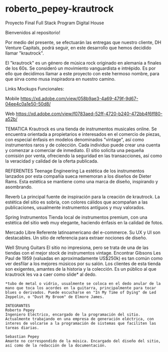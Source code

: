 # roberto_pepey-krautrock
Proyecto Final Full Stack Program Digital House

Bienvenidos al repositorio!

Por medio del presente, se efectuarán las entregas que nuestro cliente, DH Venture Capitals, podrá seguir, en este desarrollo que hemos decidido llamar "krautrock".

El "krautrock" es un género de música rock originado en alemania a finales de los 60s. Se consideró un movimiento vanguardista e intrépido. Es por ello que decidimos llamar a este proyecto con este hermoso nombre, para que sirva como musa inspiradora en nuestro camino.

Links Mockups Funcionales:

Mobile
https://xd.adobe.com/view/058b9ae3-4a69-479f-9d67-04ee4c0a1e50-50d8/

Web
https://xd.adobe.com/view/f0783aed-52ff-4720-b240-472bb4f6ff80-a52b/

TEMATICA
Krautrock es una tienda de instrumentos musicales online. Se encuentra orientada a propietarios e interesados en el comercio de piezas, con especial énfasis en modelos denominados "vintage", así como instrumentos raros y de colección.
Cada individuo puede crear una cuenta y comenzar a comerciar de inmediato. El sitio solicita una pequeña comisión por venta, ofreciendo la seguridad en las transacciones, así como la veracidad y calidad de la oferta publicada.

REFERENTES
Teenage Engineering
    La estética de los instrumentos lanzados por esta compañía sueca rememoran a los diseños de Dieter Rams. Esta estética se mantiene como una marca de diseño, inspirando y asombrando.

Reverb
    La principal fuente de inspiración para la creación de krautrock. La estética del sitio es sobria, con colores cálidos que acompañan a las publicaciones, usualmente instrumentos antíguos y muy valorados.

Spring Instrumentos
    Tienda local de instrumentos premium, con una estética del sitio web muy elegante, haciendo énfasis en la calidad de fotos.

Mercado Libre
    Referente latinoamericano del e-commerce. Su UX y UI son destacables. Un sitio de referencia para extraer nociones de diseño.

Well Strung Guitars
    El sitio no impresiona, pero se trata de una de las tiendas con el mejor stock de instrumentos vintage. Encontrar Gibsons Les Paul de 1959 (valuadas en aproximadamente US$250k) es tan común como ver desfilar a los mejores músicos por su salón. Los clientes de esta tienda son exigentes, amantes de la historia y la colección. Es un público al que krautrock les va a caer como slide* al dedo.

    *tubo de metal o vidrio, usualmente se coloca en el dedo anular de la mano que toca los acordes en la guitarra, principalmente para tocar blues o derivados. Puede escucharse en "In My Time of Dying" de Led Zeppelin, o "Dust My Broom" de Elmore James.

    INTEGRANTES
    Roberto Pepey
    Ingeniero Eléctrico, encargado de la programación del sitio. Actualmente trabajando en una empresa de generación eléctrica, con interes de volcarse a la programación de sistemas que faciliten las tareas diarias.

    Sebastian Pepey
    Amante no correspondido de la música. Encargado del diseño del sitio, así como de la redacción de la documentación.